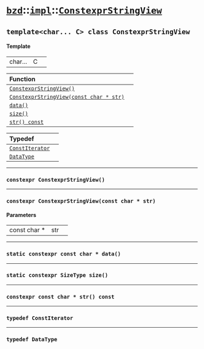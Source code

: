# [`bzd`](../../../index.md)::[`impl`](../../index.md)::[`ConstexprStringView`](../index.md)

## `template<char... C> class ConstexprStringView`

#### Template
||||
|---:|:---|:---|
|char...|C||

|Function||
|:---|:---|
|[`ConstexprStringView()`](./index.md)||
|[`ConstexprStringView(const char * str)`](./index.md)||
|[`data()`](./index.md)||
|[`size()`](./index.md)||
|[`str() const`](./index.md)||

|Typedef||
|:---|:---|
|[`ConstIterator`](./index.md)||
|[`DataType`](./index.md)||
------
### `constexpr ConstexprStringView()`

------
### `constexpr ConstexprStringView(const char * str)`

#### Parameters
||||
|---:|:---|:---|
|const char *|str||
------
### `static constexpr const char * data()`

------
### `static constexpr SizeType size()`

------
### `constexpr const char * str() const`

------
### `typedef ConstIterator`

------
### `typedef DataType`

